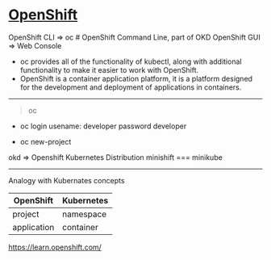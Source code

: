 [OpenShift](openshift.com) 
=============


OpenShift CLI => oc # OpenShift Command Line, part of OKD
OpenShift GUI => Web Console

- oc provides all of the functionality of kubectl, along with additional functionality to make it easier to work with OpenShift.
- OpenShift is a container application platform, it is a platform designed for the development and deployment of applications in containers.

--------------------------------------------------------------------------------------------------
> oc

- oc login
usename: developer
password developer

- oc new-project <projectname>


okd =>  Openshift Kubernetes Distribution 
minishift === minikube

--------------------------------------------------------------------------------------------------
Analogy with Kubernates concepts

| OpenShift | Kubernetes |
|------------|--------------|
| project     | namespace  |
| application | container |



https://learn.openshift.com/